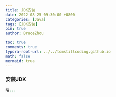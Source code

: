```yaml
---
title: JDK安装
date: 2022-08-25 09:30:00 +0800
categories: [Java]
tags: [JDK安装]
pin: true
author: BruceZhou

toc: true
comments: true
typora-root-url: ../../tomstillcoding.github.io
math: false
mermaid: trua
---
```


### 安装JDK

```java
略...
```
